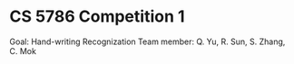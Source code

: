 # CS 5786 Competition 1
Goal: Hand-writing Recognization 
Team member: Q. Yu, R. Sun, S. Zhang, C. Mok
